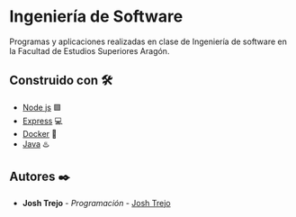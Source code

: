# Ingeniería de Software

Programas y aplicaciones realizadas en clase de Ingeniería de software en la Facultad de Estudios Superiores Aragón.

## Construido con 🛠️

* [Node js](https://nodejs.org/es) 🟩
* [Express](https://expressjs.com/) 💻
* [Docker](https://www.docker.com/) 🐳
* [Java](https://www.java.com/es/) :hotsprings:

## Autores ✒️

* **Josh Trejo** - *Programación* - [Josh Trejo](https://github.com/jorgejoshuatt)
